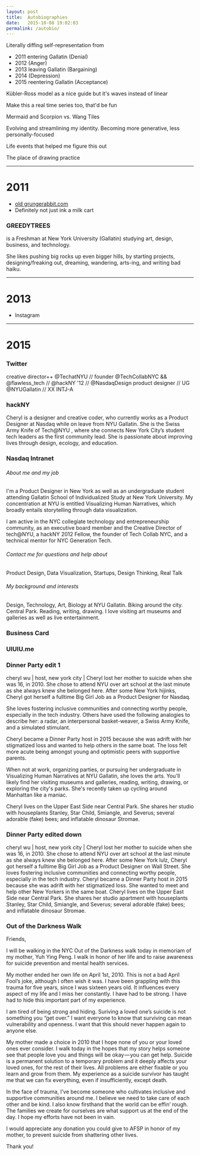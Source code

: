 ```yaml
---
layout: post
title:  Autobiographies
date:   2015-10-08 19:02:03
permalink: /autobio/
---
```


Literally diffing self-representation from

- 2011 entering Gallatin (Denial)
- 2012 (Anger)
- 2013 leaving Gallatin (Bargaining)
- 2014 (Depression)
- 2015 reentering Gallatin (Acceptance)

Kübler-Ross model as a nice guide but it's waves instead of linear

Make this a real time series too, that'd be fun

Mermaid and Scorpion vs. Wang Tiles

Evolving and streamlining my identity. Becoming more generative, less personally-focused

Life events that helped me figure this out

The place of drawing practice

----

# 2011

- [old grungerabbit.com](http://grungerabbit.com/index-old.php)
- Definitely not just ink a milk cart

### GREEDYTREES

is a Freshman at New York University (Gallatin) studying art, design, business, and technology.

She likes pushing big rocks up even bigger hills, by starting projects, designing/freaking out, dreaming, wandering, arts-ing, and writing bad haiku.

----

# 2013

- Instagram

----

# 2015

### Twitter

creative director++ @TechatNYU // founder @TechCollabNYC && @flawless_tech // @hackNY '12 // @NasdaqDesign product designer // UG @NYUGallatin // XX INTJ-A

### hackNY

Cheryl is a designer and creative coder, who currently works as a Product Designer at Nasdaq while on leave from NYU Gallatin. She is the Swiss Army Knife of Tech@NYU , where she connects New York City’s student tech leaders as the first community lead. She is passionate about improving lives through design, ecology, and education. 

### Nasdaq Intranet

###### About me and my job

I'm a Product Designer in New York as well as an undergraduate student attending Gallatin School of Individualized Study at New York University. My concentration at NYU is entitled Visualizing Human Narratives, which broadly entails storytelling through data visualization.

I am active in the NYC collegiate technology and entrepreneurship community, as an executive board member and the Creative Director of tech@NYU, a hackNY 2012 Fellow, the founder of Tech Collab NYC, and a technical mentor for NYC Generation Tech.

###### Contact me for questions and help about
Product Design, Data Visualization, Startups, Design Thinking, Real Talk

###### My background and interests
Design, Technology, Art, Biology at NYU Gallatin. Biking around the city. Central Park. Reading, writing, drawing. I love visiting art museums and galleries as well as live entertainment.

### Business Card

### UIUIU.me

### Dinner Party edit 1

cheryl wu | host, new york city | Cheryl lost her mother to suicide when she was 16, in 2010. She chose to attend NYU over art school at the last minute as she always knew she belonged here. After some New York hijinks, Cheryl got herself a fulltime Big Girl Job as a Product Designer for Nasdaq. 

She loves fostering inclusive communities and connecting worthy people, especially in the tech industry. Others have used the following analogies to describe her: a radar, an interpersonal basket-weaver, a Swiss Army Knife, and a simulated stimulant.

Cheryl became a Dinner Party host in 2015 because she was adrift with her stigmatized loss and wanted to help others in the same boat. The loss felt more acute being amongst young and optimistic peers with supportive parents. 

When not at work, organizing parties, or pursuing her undergraduate in Visualizing Human Narratives at NYU Gallatin, she loves the arts.  You'll likely find her visiting museums and galleries, reading, writing, drawing, or exploring the city's parks. She's recently taken up cycling around Manhattan like a maniac.

Cheryl lives on the Upper East Side near Central Park. She shares her studio with houseplants Stanley, Star Child, Smiangle, and Severus; several adorable (fake) bees; and inflatable dinosaur Stromae.

### Dinner Party edited down

cheryl wu | host, new york city | Cheryl lost her mother to suicide when she was 16, in 2010. She chose to attend NYU over art school at the last minute as she always knew she belonged here. After some New York lulz, Cheryl got herself a fulltime Big Girl Job as a Product Designer on Wall Street. She loves fostering inclusive communities and connecting worthy people, especially in the tech industry. Cheryl became a Dinner Party host in 2015 because she was adrift with her stigmatized loss. She wanted to meet and help other New Yorkers in the same boat. Cheryl lives on the Upper East Side near Central Park. She shares her studio apartment with houseplants Stanley, Star Child, Smiangle, and Severus; several adorable (fake) bees; and inflatable dinosaur Stromae.

### Out of the Darkness Walk

Friends,

I will be walking in the NYC Out of the Darkness walk today in memoriam of my mother, Yuh Ying Peng. I walk in honor of her life and to raise awareness for suicide prevention and mental health services.

My mother ended her own life on April 1st, 2010. This is not a bad April Fool’s joke, although I often wish it was. I have been grappling with this trauma for five years, since I was sixteen years old. It influences every aspect of my life and I miss her constantly. I have had to be strong. I have had to hide this important part of my experience.

I am tired of being strong and hiding. Suriving a loved one’s suicide is not something you “get over.” I want everyone to know that surviving can mean vulnerability and openness. I want that this should never happen again to anyone else.

My mother made a choice in 2010 that I hope none of you or your loved ones ever consider. I walk today in the hopes that my story helps someone see that people love you and things will be okay — you can get help. Suicide is a permanent solution to a temporary problem and it deeply affects your loved ones, for the rest of their lives. All problems are either fixable or you learn and grow from them. My experience as a suicide survivor has taught me that we can fix everything, even if insufficiently, except death.

In the face of trauma, I’ve become someone who cultivates inclusive and supportive communities around me. I believe we need to take care of each other and be kind. I also know firsthand that the world can be effin’ rough. The families we create for ourselves are what support us at the end of the day. I hope my efforts have not been in vain.

I would appreciate any donation you could give to AFSP in honor of my mother, to prevent suicide from shattering other lives.

Thank you!
